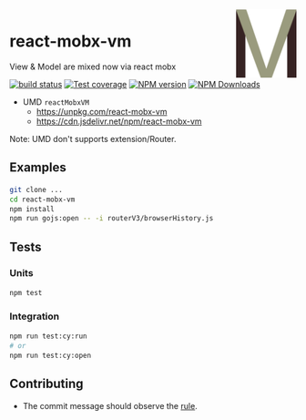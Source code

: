 <img src="./logo.svg" alt="logo" height="120" align="right" />

# react-mobx-vm

View & Model are mixed now via react mobx

[![build status](https://img.shields.io/travis/be-fe/react-mobx-vm/master.svg?style=flat-square)](https://travis-ci.org/be-fe/react-mobx-vm)
[![Test coverage](https://img.shields.io/codecov/c/github/be-fe/react-mobx-vm.svg?style=flat-square)](https://codecov.io/github/be-fe/react-mobx-vm?branch=master)
[![NPM version](https://img.shields.io/npm/v/react-mobx-vm.svg?style=flat-square)](https://www.npmjs.com/package/react-mobx-vm)
[![NPM Downloads](https://img.shields.io/npm/dm/react-mobx-vm.svg?style=flat-square&maxAge=43200)](https://www.npmjs.com/package/react-mobx-vm)

- UMD `reactMobxVM`
  - https://unpkg.com/react-mobx-vm
  - https://cdn.jsdelivr.net/npm/react-mobx-vm

Note: UMD don't supports extension/Router.

## Examples

```bash
git clone ...
cd react-mobx-vm
npm install
npm run gojs:open -- -i routerV3/browserHistory.js 
```

## Tests
### Units
```bash
npm test
```

### Integration
```bash
npm run test:cy:run
# or 
npm run test:cy:open
```

## Contributing

- The commit message should observe the [rule](http://www.ruanyifeng.com/blog/2016/01/commit_message_change_log.html).

